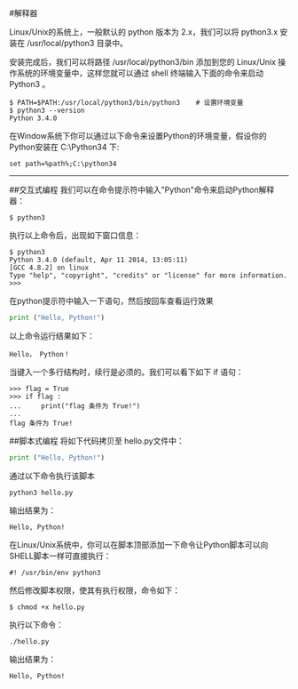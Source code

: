 #解释器

Linux/Unix的系统上，一般默认的 python 版本为 2.x，我们可以将 python3.x 安装在 /usr/local/python3 目录中。

安装完成后，我们可以将路径 /usr/local/python3/bin 添加到您的 Linux/Unix 操作系统的环境变量中，这样您就可以通过 shell 终端输入下面的命令来启动 Python3 。
```shell
$ PATH=$PATH:/usr/local/python3/bin/python3    # 设置环境变量
$ python3 --version
Python 3.4.0
```
在Window系统下你可以通过以下命令来设置Python的环境变量，假设你的Python安装在 C:\Python34 下:
```shell
set path=%path%;C:\python34
```
---
##交互式编程
我们可以在命令提示符中输入"Python"命令来启动Python解释器：
```shell
$ python3
```
执行以上命令后，出现如下窗口信息：
```shell
$ python3
Python 3.4.0 (default, Apr 11 2014, 13:05:11) 
[GCC 4.8.2] on linux
Type "help", "copyright", "credits" or "license" for more information.
>>> 
```
在python提示符中输入一下语句，然后按回车查看运行效果
```python
print ("Hello, Python!")
```
以上命令运行结果如下：
```shell
Hello， Python！
```
当键入一个多行结构时，续行是必须的。我们可以看下如下 if 语句：
```shell
>>> flag = True
>>> if flag :
...     print("flag 条件为 True!")
... 
flag 条件为 True!
```
##脚本式编程
将如下代码拷贝至 hello.py文件中：
```python
print ("Hello, Python!")
```
通过以下命令执行该脚本
```shell
python3 hello.py
```
输出结果为：
```shell
Hello, Python!
```
在Linux/Unix系统中，你可以在脚本顶部添加一下命令让Python脚本可以向SHELL脚本一样可直接执行：
```shell
#! /usr/bin/env python3
```
然后修改脚本权限，使其有执行权限，命令如下：
```shell
$ chmod +x hello.py
```
执行以下命令：
```shell
./hello.py
```
输出结果为：
```shell
Hello, Python!
```